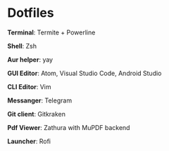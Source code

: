<h1>Dotfiles</h1>

<b>Terminal</b>: Termite + Powerline

<b>Shell</b>: Zsh

<b>Aur helper</b>: yay

<b>GUI Editor</b>: Atom, Visual Studio Code, Android Studio

<b>CLI Editor</b>: Vim

<b>Messanger</b>: Telegram

<b>Git client</b>: Gitkraken

<b>Pdf Viewer</b>: Zathura with MuPDF backend

<b>Launcher</b>: Rofi

